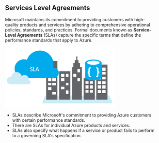 ## Services Level Agreements

Microsoft maintains its commitment to providing customers with high-quality products and services by adhering to comprehensive operational policies, standards, and practices. Formal documents known as **Service-Level Agreements** (SLAs) capture the specific terms that define the performance standards that apply to Azure.

![SLA icon.](../media/slaimage.png)

+ SLAs describe Microsoft's commitment to providing Azure customers with certain performance standards.
+ There are SLAs for individual Azure products and services.
+ SLAs also specify what happens if a service or product fails to perform to a governing SLA's specification.

